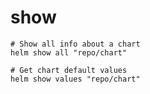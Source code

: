 # show

```shell
# Show all info about a chart
helm show all "repo/chart"

# Get chart default values
helm show values "repo/chart"
```
